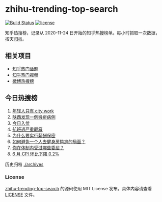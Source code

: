 # zhihu-trending-top-search

[![Build Status](https://github.com/justjavac/zhihu-trending-top-search/workflows/ci/badge.svg?branch=main)](https://github.com/justjavac/zhihu-trending-top-search/actions)
[![license](https://img.shields.io/github/license/justjavac/zhihu-trending-top-search)](https://github.com/justjavac/zhihu-trending-top-search/blob/main/LICENSE)

知乎热搜榜，记录从 2020-11-24 日开始的知乎热搜榜单。每小时抓取一次数据，按天[归档](./archives)。

## 相关项目

- [知乎热门话题](https://github.com/justjavac/zhihu-trending-hot-questions)
- [知乎热门视频](https://github.com/justjavac/zhihu-trending-hot-video)
- [微博热搜榜](https://github.com/justjavac/weibo-trending-hot-search)

## 今日热搜榜

<!-- BEGIN -->
<!-- 最后更新时间 Tue Jul 11 2023 14:10:52 GMT+0800 (China Standard Time) -->

1. [年轻人只有 city work](https://www.zhihu.com/search?q=%E5%B9%B4%E8%BD%BB%E4%BA%BA%E5%8F%AA%E6%9C%89%20city%20work)
1. [陕西发现一例猴痘病例](https://www.zhihu.com/search?q=%E9%99%95%E8%A5%BF%E5%8F%91%E7%8E%B0%E4%B8%80%E4%BE%8B%E7%8C%B4%E7%97%98%E7%97%85%E4%BE%8B)
1. [今日入伏](https://www.zhihu.com/search?q=%E4%BB%8A%E6%97%A5%E5%85%A5%E4%BC%8F)
1. [航班遇严重颠簸](https://www.zhihu.com/search?q=%E8%88%AA%E7%8F%AD%E9%81%87%E4%B8%A5%E9%87%8D%E9%A2%A0%E7%B0%B8)
1. [为什么要实行薪酬保密](https://www.zhihu.com/search?q=%E4%B8%BA%E4%BB%80%E4%B9%88%E8%A6%81%E5%AE%9E%E8%A1%8C%E8%96%AA%E9%85%AC%E4%BF%9D%E5%AF%86)
1. [如何避免一个人去健身房尴尬的局面？](https://www.zhihu.com/search?q=%E5%A6%82%E4%BD%95%E9%81%BF%E5%85%8D%E4%B8%80%E4%B8%AA%E4%BA%BA%E5%8E%BB%E5%81%A5%E8%BA%AB%E6%88%BF%E5%B0%B4%E5%B0%AC%E7%9A%84%E5%B1%80%E9%9D%A2%EF%BC%9F)
1. [你在体制内受过哪些委屈？](https://www.zhihu.com/search?q=%E4%BD%A0%E5%9C%A8%E4%BD%93%E5%88%B6%E5%86%85%E5%8F%97%E8%BF%87%E5%93%AA%E4%BA%9B%E5%A7%94%E5%B1%88%EF%BC%9F)
1. [6 月 CPI 环比下降 0.2%](https://www.zhihu.com/search?q=6%20%E6%9C%88%20CPI%20%E7%8E%AF%E6%AF%94%E4%B8%8B%E9%99%8D%200.2%25)

<!-- END -->

历史归档 [./archives](./archives)

### License

[zhihu-trending-top-search](https://github.com/justjavac/zhihu-trending-top-search) 的源码使用 MIT License
发布。具体内容请查看 [LICENSE](./LICENSE) 文件。
